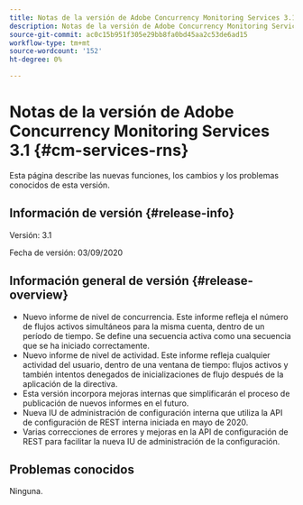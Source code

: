 ```yaml
---
title: Notas de la versión de Adobe Concurrency Monitoring Services 3.1
description: Notas de la versión de Adobe Concurrency Monitoring Services 3.1
source-git-commit: ac0c15b951f305e29bb8fa0bd45aa2c53de6ad15
workflow-type: tm+mt
source-wordcount: '152'
ht-degree: 0%

---
```



# Notas de la versión de Adobe Concurrency Monitoring Services 3.1 {#cm-services-rns}

Esta página describe las nuevas funciones, los cambios y los problemas conocidos de esta versión.

## Información de versión {#release-info}

Versión: 3.1

Fecha de versión: 03/09/2020

## Información general de versión {#release-overview}

* Nuevo informe de nivel de concurrencia. Este informe refleja el número de flujos activos simultáneos para la misma cuenta, dentro de un período de tiempo. Se define una secuencia activa como una secuencia que se ha iniciado correctamente.
* Nuevo informe de nivel de actividad. Este informe refleja cualquier actividad del usuario, dentro de una ventana de tiempo: flujos activos y también intentos denegados de inicializaciones de flujo después de la aplicación de la directiva.
* Esta versión incorpora mejoras internas que simplificarán el proceso de publicación de nuevos informes en el futuro.
* Nueva IU de administración de configuración interna que utiliza la API de configuración de REST interna iniciada en mayo de 2020.
* Varias correcciones de errores y mejoras en la API de configuración de REST para facilitar la nueva IU de administración de la configuración.

## Problemas conocidos

Ninguna.
